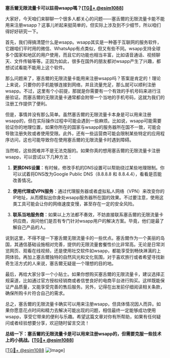 **塞舌爾无限流量卡可以註冊wsapp嗎？[[TG💪+ @esim1088](https://t.me/s/esim1088)]**

大家好，今天咱们来聊聊一个很多人都关心的问题——塞舌爾的无限流量卡能不能用来注册wsapp？这事儿听起来挺简单的，但实际上涉及到不少细节，所以咱们得好好研究一下。

首先，我们得搞清楚什么是wsapp。wsapp其实是一种基于互联网的服务软件，它跟咱们平时用的微信、WhatsApp有点类似，但又有些不同。wsapp支持全球多个国家和地区的用户使用，而且它的功能也相当丰富，比如语音通话、视频聊天、文件传输等等。正因为如此，很多在国外的朋友都对wsapp产生了兴趣，都想试试看能不能用上这个软件。

那么问题来了，塞舌爾的无限流量卡能用来注册wsapp吗？答案是肯定的！理论上来说，只要你的手机能够连接到网络，并且流量充足，那么就可以顺利注册wsapp。不过，这里有个小前提，那就是你需要有一个有效的手机号码来进行注册验证。而塞舌爾的无限流量卡通常都会附带一个当地的手机号码，这就为我们的注册工作提供了便利。

但是，事情并没有那么简单。虽然塞舌爾的无限流量卡本身是可以用来注册wsapp的，但在实际操作过程中可能会遇到一些麻烦。比如说，wsapp可能需要验证你的地理位置，如果你所在的国家与wsapp的服务器所在国不一致，可能会导致注册失败或者使用受限。此外，还有一些运营商可能会限制某些特定的应用程序访问，这也可能导致你在使用塞舌爾的无限流量卡时遇到障碍。

当然啦，这些困难并不是无法克服的。如果你真的想用塞舌爾的无限流量卡注册wsapp，可以尝试以下几种方法：

1. **更换DNS设置**：有时候，修改手机的DNS设置可以帮助绕过某些地理限制。你可以试着将DNS改为Google Public DNS（8.8.8.8 和 8.8.4.4），看看是否能改善情况。

2. **使用代理或VPN服务**：通过代理服务器或者虚拟私人网络（VPN）来改变你的IP地址，从而模拟出你身处wsapp服务器所在国的效果。不过要注意，使用这类工具可能会让你的网络速度变慢，甚至存在一定的安全风险。

3. **联系当地服务商**：如果以上方法都不奏效，不妨直接联系塞舌爾的无限流量卡供应商，询问他们是否有专门针对wsapp用户的解决方案。毕竟，他们是最了解自己产品的人。

说到这里，不得不提一下塞舌爾无限流量卡的一些优点。塞舌爾作为一个美丽的岛国，其通信基础设施相对完善，提供的无限流量套餐性价比非常高。无论是日常浏览网页、观看在线视频，还是使用社交软件如wsapp，都能享受到畅快淋漓的上网体验。再加上塞舌爾独特的自然风光和文化氛围，对于喜欢旅行或者希望寻找新奇生活方式的人来说，塞舌爾无疑是一个理想的目的地。

最后，再给大家分享一个小贴士。如果你想购买塞舌爾的无限流量卡，建议选择正规渠道，比如通过官方授权经销商或者信誉良好的电商平台进行购买。这样既能保证产品质量，又能享受完善的售后服务。另外，记得在出发前仔细阅读相关条款，确保所购卡片符合自己的需求。

总之，塞舌爾的无限流量卡确实可以用来注册wsapp，但具体情况因人而异。如果你愿意花点时间和精力去解决可能出现的问题，相信最终一定能够成功使用wsapp，享受它带来的便利与乐趣。希望这篇文章对你有所帮助，如果有任何疑问或者经验想要分享，欢迎随时留言交流！

**总结一下：塞舌爾的无限流量卡是可以用来注册wsapp的，但需要克服一些技术上的小挑战。[[TG💪+ @esim1088](https://t.me/s/esim1088)]**

[[TG💪+ @esim1088](https://t.me/s/esim1088) ![Image](https://i.postimg.cc/4NQfJmqS/Snipaste-2025-05-13-00-14-12.png)]